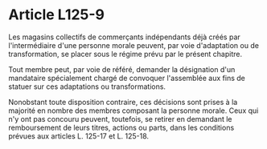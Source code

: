 # Article L125-9

Les magasins collectifs de commerçants indépendants déjà créés par l'intermédiaire d'une personne morale peuvent, par voie d'adaptation ou de transformation, se placer sous le régime prévu par le présent chapitre.

Tout membre peut, par voie de référé, demander la désignation d'un mandataire spécialement chargé de convoquer l'assemblée aux fins de statuer sur ces adaptations ou transformations.

Nonobstant toute disposition contraire, ces décisions sont prises à la majorité en nombre des membres composant la personne morale. Ceux qui n'y ont pas concouru peuvent, toutefois, se retirer en demandant le remboursement de leurs titres, actions ou parts, dans les conditions prévues aux articles L. 125-17 et L. 125-18.

